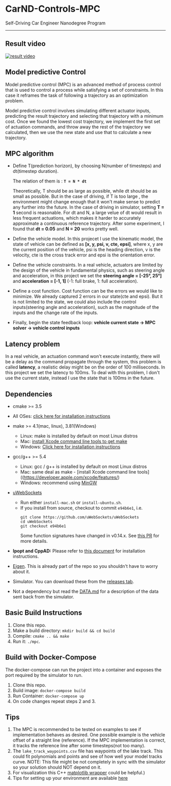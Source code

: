 # CarND-Controls-MPC
Self-Driving Car Engineer Nanodegree Program

---

## Result video


[![result video](http://img.youtube.com/vi/7U1u-J4k2Cc/0.jpg)](https://www.youtube.com/watch?v=7U1u-J4k2Cc "MPC project")

## Model predictive Control
Model predictive control (MPC) is an advanced method of process control that is used to control a process while satisfying a set of constraints. In this case it reframes the task of following a trajectory as an optimization problem.

Model predictive control involves simulating different actuator inputs, predicting the result trajectory and selecting that trajectory with a minimum cost. Once we found the lowest cost trajectory, we implement the first set of actuation commands, and throw away the rest of the trajectory we calculated, then we use the new state and use that to calculate a new trajectory.


## MPC algorithm
* Define T(prediction horizon), by choosing N(number of timesteps) and dt(timestep duration).

  The relation of them is : **`T = N * dt`**

  Theoretically, T should be as large as possible, while dt should be as small as possible. But in the case of driving, if T is too large , the environment might change enough that it won't make sense to predict any further into the future. In the case of driving in simulator, setting **T = 1** second is reasonable. For dt and N, a large velue of dt would result in less frequent actuations, which makes it harder to accurately approximate a continuous reference trajectory. After some experiment, I found that **dt = 0.05** and **N = 20** works pretty well.

* Define the vehicle model.
  In this projecet I use the kinematic model, the state of vehicle can be defined as **[x, y, psi, v, cte, epsi]**, where x, y are the current position of the vehicle, psi is the heading direction, v is the velocity, cte is the cross track error and epsi is the orientation error.  

* Define the vehicle constraints.
  In a real vehicle, actuators are limited by the design of the vehicle in fundamental physics, such as steering angle and acceleration, in this project we set the **steering angle = [-25°, 25°]** and **acceleration = [-1, 1]** (-1: full brake, 1: full acceleration).

* Define a cost function.
  Cost function can be the errors we would like to minimize. We already captured 2 errors in our state(cte and epsi). But it is not limited to the state, we could also include the control inputs(steering angle and acceleration), such as the magnitude of the inputs and the change rate of the inputs.

* Finally, begin the state feedback loop:
  **vehicle current state  ->  MPC solver  ->  vehicle control inputs**


## Latency problem
In a real vehicle, an actuation command won't execute instantly, there will be a delay as the command propagate through the system, this problem is called **latency**, a realistic delay might be on the order of 100 milliseconds.
In this project we set the latency to 100ms. To deal with this problem, I don't use the current state, instead I use the state that is 100ms in the future.



## Dependencies

* cmake >= 3.5
 * All OSes: [click here for installation instructions](https://cmake.org/install/)
* make >= 4.1(mac, linux), 3.81(Windows)
  * Linux: make is installed by default on most Linux distros
  * Mac: [install Xcode command line tools to get make](https://developer.apple.com/xcode/features/)
  * Windows: [Click here for installation instructions](http://gnuwin32.sourceforge.net/packages/make.htm)
* gcc/g++ >= 5.4
  * Linux: gcc / g++ is installed by default on most Linux distros
  * Mac: same deal as make - [install Xcode command line tools]((https://developer.apple.com/xcode/features/)
  * Windows: recommend using [MinGW](http://www.mingw.org/)
* [uWebSockets](https://github.com/uWebSockets/uWebSockets)
  * Run either `install-mac.sh` or `install-ubuntu.sh`.
  * If you install from source, checkout to commit `e94b6e1`, i.e.
    ```
    git clone https://github.com/uWebSockets/uWebSockets
    cd uWebSockets
    git checkout e94b6e1
    ```
    Some function signatures have changed in v0.14.x. See [this PR](https://github.com/udacity/CarND-MPC-Project/pull/3) for more details.

* **Ipopt and CppAD:** Please refer to [this document](https://github.com/udacity/CarND-MPC-Project/blob/master/install_Ipopt_CppAD.md) for installation instructions.
* [Eigen](http://eigen.tuxfamily.org/index.php?title=Main_Page). This is already part of the repo so you shouldn't have to worry about it.
* Simulator. You can download these from the [releases tab](https://github.com/udacity/self-driving-car-sim/releases).
* Not a dependency but read the [DATA.md](./DATA.md) for a description of the data sent back from the simulator.


## Basic Build Instructions

1. Clone this repo.
2. Make a build directory: `mkdir build && cd build`
3. Compile: `cmake .. && make`
4. Run it: `./mpc`.

## Build with Docker-Compose
The docker-compose can run the project into a container
and exposes the port required by the simulator to run.

1. Clone this repo.
2. Build image: `docker-compose build`
3. Run Container: `docker-compose up`
4. On code changes repeat steps 2 and 3.

## Tips

1. The MPC is recommended to be tested on examples to see if implementation behaves as desired. One possible example
is the vehicle offset of a straight line (reference). If the MPC implementation is correct, it tracks the reference line after some timesteps(not too many).
2. The `lake_track_waypoints.csv` file has waypoints of the lake track. This could fit polynomials and points and see of how well your model tracks curve. NOTE: This file might be not completely in sync with the simulator so your solution should NOT depend on it.
3. For visualization this C++ [matplotlib wrapper](https://github.com/lava/matplotlib-cpp) could be helpful.)
4.  Tips for setting up your environment are available [here](https://classroom.udacity.com/nanodegrees/nd013/parts/40f38239-66b6-46ec-ae68-03afd8a601c8/modules/0949fca6-b379-42af-a919-ee50aa304e6a/lessons/f758c44c-5e40-4e01-93b5-1a82aa4e044f/concepts/23d376c7-0195-4276-bdf0-e02f1f3c665d)
